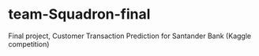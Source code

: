 # team-Squadron-final
Final project, Customer Transaction Prediction for Santander Bank (Kaggle competition)
